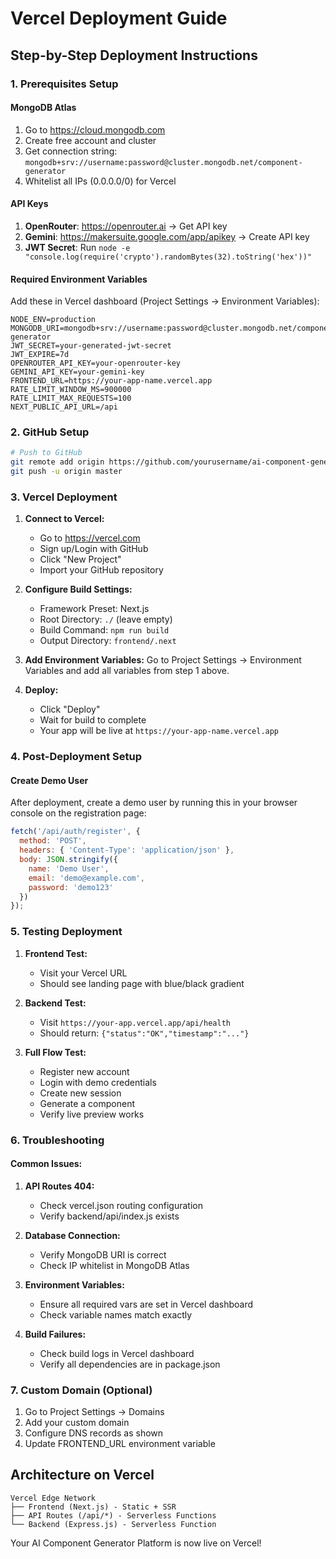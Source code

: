 # Vercel Deployment Guide

## Step-by-Step Deployment Instructions

### 1. Prerequisites Setup

#### MongoDB Atlas
1. Go to https://cloud.mongodb.com
2. Create free account and cluster
3. Get connection string: `mongodb+srv://username:password@cluster.mongodb.net/component-generator`
4. Whitelist all IPs (0.0.0.0/0) for Vercel

#### API Keys
1. **OpenRouter**: https://openrouter.ai → Get API key
2. **Gemini**: https://makersuite.google.com/app/apikey → Create API key
3. **JWT Secret**: Run `node -e "console.log(require('crypto').randomBytes(32).toString('hex'))"`

#### Required Environment Variables
Add these in Vercel dashboard (Project Settings → Environment Variables):

```
NODE_ENV=production
MONGODB_URI=mongodb+srv://username:password@cluster.mongodb.net/component-generator
JWT_SECRET=your-generated-jwt-secret
JWT_EXPIRE=7d
OPENROUTER_API_KEY=your-openrouter-key
GEMINI_API_KEY=your-gemini-key
FRONTEND_URL=https://your-app-name.vercel.app
RATE_LIMIT_WINDOW_MS=900000
RATE_LIMIT_MAX_REQUESTS=100
NEXT_PUBLIC_API_URL=/api
```

### 2. GitHub Setup

```bash
# Push to GitHub
git remote add origin https://github.com/yourusername/ai-component-generator.git
git push -u origin master
```

### 3. Vercel Deployment

1. **Connect to Vercel:**
   - Go to https://vercel.com
   - Sign up/Login with GitHub
   - Click "New Project"
   - Import your GitHub repository

2. **Configure Build Settings:**
   - Framework Preset: Next.js
   - Root Directory: `./` (leave empty)
   - Build Command: `npm run build`
   - Output Directory: `frontend/.next`

3. **Add Environment Variables:**
   Go to Project Settings → Environment Variables and add all variables from step 1 above.

4. **Deploy:**
   - Click "Deploy"
   - Wait for build to complete
   - Your app will be live at `https://your-app-name.vercel.app`

### 4. Post-Deployment Setup

#### Create Demo User
After deployment, create a demo user by running this in your browser console on the registration page:

```javascript
fetch('/api/auth/register', {
  method: 'POST',
  headers: { 'Content-Type': 'application/json' },
  body: JSON.stringify({
    name: 'Demo User',
    email: 'demo@example.com',
    password: 'demo123'
  })
});
```

### 5. Testing Deployment

1. **Frontend Test:**
   - Visit your Vercel URL
   - Should see landing page with blue/black gradient

2. **Backend Test:**
   - Visit `https://your-app.vercel.app/api/health`
   - Should return: `{"status":"OK","timestamp":"..."}`

3. **Full Flow Test:**
   - Register new account
   - Login with demo credentials
   - Create new session
   - Generate a component
   - Verify live preview works

### 6. Troubleshooting

#### Common Issues:

1. **API Routes 404:**
   - Check vercel.json routing configuration
   - Verify backend/api/index.js exists

2. **Database Connection:**
   - Verify MongoDB URI is correct
   - Check IP whitelist in MongoDB Atlas

3. **Environment Variables:**
   - Ensure all required vars are set in Vercel dashboard
   - Check variable names match exactly

4. **Build Failures:**
   - Check build logs in Vercel dashboard
   - Verify all dependencies are in package.json

### 7. Custom Domain (Optional)

1. Go to Project Settings → Domains
2. Add your custom domain
3. Configure DNS records as shown
4. Update FRONTEND_URL environment variable

## Architecture on Vercel

```
Vercel Edge Network
├── Frontend (Next.js) - Static + SSR
├── API Routes (/api/*) - Serverless Functions
└── Backend (Express.js) - Serverless Function
```

Your AI Component Generator Platform is now live on Vercel!
